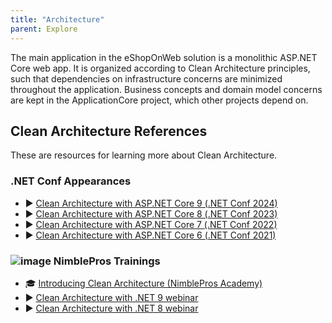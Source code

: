 ```yaml
---
title: "Architecture"
parent: Explore
---
```


The main application in the eShopOnWeb solution is a monolithic ASP.NET Core web app. It is organized according to Clean Architecture principles, such that dependencies on infrastructure concerns are minimized throughout the application. Business concepts and domain model concerns are kept in the ApplicationCore project, which other projects depend on.

## Clean Architecture References

These are resources for learning more about Clean Architecture.

### .NET Conf Appearances

- ▶️ [Clean Architecture with ASP.NET Core 9 (.NET Conf 2024)](https://www.youtube.com/watch?v=zw-ZtB1BNl8)
- ▶️ [Clean Architecture with ASP.NET Core 8 (.NET Conf 2023)](https://www.youtube.com/watch?v=yF9SwL0p0Y0)
- ▶️ [Clean Architecture with ASP.NET Core 7 (.NET Conf 2022)](https://www.youtube.com/watch?v=j6u7Pw6dyUw)
- ▶️ [Clean Architecture with ASP.NET Core 6 (.NET Conf 2021)](https://www.youtube.com/watch?v=lkmvnjypENw&ab_channel=dotNET)

### ![image](https://github.com/user-attachments/assets/b8ac5eef-61c2-46b0-8c44-18215647bc65) NimblePros Trainings

- 🎓 [Introducing Clean Architecture (NimblePros Academy)](https://academy.nimblepros.com/p/learn-clean-architecture)
- ▶️ [Clean Architecture with .NET 9 webinar](https://mailchi.mp/nimblepros/clean-architecture-dotnet-9-recording)
- ▶️ [Clean Architecture with .NET 8 webinar](https://mailchi.mp/nimblepros/clean-architecture-dotnet-8-recording)
